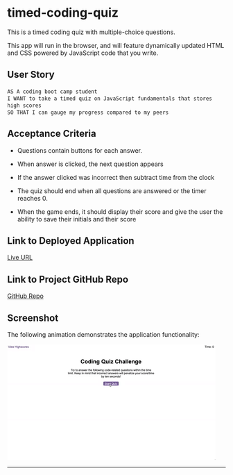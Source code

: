 # timed-coding-quiz
This is a timed coding quiz with multiple-choice questions.

This app will run in the browser, and will feature dynamically updated HTML and CSS powered by JavaScript code that you write.

## User Story

```
AS A coding boot camp student
I WANT to take a timed quiz on JavaScript fundamentals that stores high scores
SO THAT I can gauge my progress compared to my peers
```

## Acceptance Criteria

  * Questions contain buttons for each answer.
  
  * When answer is clicked, the next question appears
  
  * If the answer clicked was incorrect then subtract time from the clock

  * The quiz should end when all questions are answered or the timer reaches 0.

  * When the game ends, it should display their score and give the user the ability to save their initials and their score


## Link to Deployed Application

[Live URL]()

## Link to Project GitHub Repo

[GitHub Repo](https://github.com/ladycosy/timed-coding-quiz.git)

## Screenshot


The following animation demonstrates the application functionality:

![Animation of code quiz. Presses button to start quiz. Clicks the button for the answer to each question, displays if answer was correct or incorrect. Quiz finishes and displays high scores. User adds their intials, then clears their intials and starts over.](./assets/08-web-apis-challenge-demo.gif)




---
